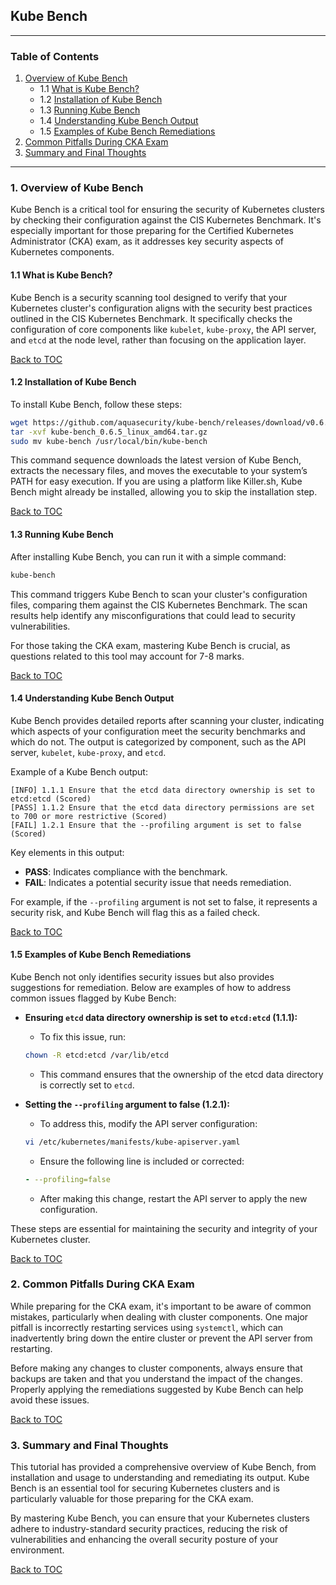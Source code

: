 ## Kube Bench

---

### Table of Contents
1. [Overview of Kube Bench](#section1)
    - 1.1 [What is Kube Bench?](#section1-1)
    - 1.2 [Installation of Kube Bench](#section1-2)
    - 1.3 [Running Kube Bench](#section1-3)
    - 1.4 [Understanding Kube Bench Output](#section1-4)
    - 1.5 [Examples of Kube Bench Remediations](#section1-5)
2. [Common Pitfalls During CKA Exam](#section2)
3. [Summary and Final Thoughts](#section3)

---

### 1. Overview of Kube Bench <a name="section1"></a>

Kube Bench is a critical tool for ensuring the security of Kubernetes clusters by checking their configuration against the CIS Kubernetes Benchmark. It's especially important for those preparing for the Certified Kubernetes Administrator (CKA) exam, as it addresses key security aspects of Kubernetes components.

#### 1.1 What is Kube Bench? <a name="section1-1"></a>

Kube Bench is a security scanning tool designed to verify that your Kubernetes cluster's configuration aligns with the security best practices outlined in the CIS Kubernetes Benchmark. It specifically checks the configuration of core components like `kubelet`, `kube-proxy`, the API server, and `etcd` at the node level, rather than focusing on the application layer.

[Back to TOC](#)

#### 1.2 Installation of Kube Bench <a name="section1-2"></a>

To install Kube Bench, follow these steps:

```bash
wget https://github.com/aquasecurity/kube-bench/releases/download/v0.6.5/kube-bench_0.6.5_linux_amd64.tar.gz
tar -xvf kube-bench_0.6.5_linux_amd64.tar.gz
sudo mv kube-bench /usr/local/bin/kube-bench
```

This command sequence downloads the latest version of Kube Bench, extracts the necessary files, and moves the executable to your system’s PATH for easy execution. If you are using a platform like Killer.sh, Kube Bench might already be installed, allowing you to skip the installation step.

[Back to TOC](#)

#### 1.3 Running Kube Bench <a name="section1-3"></a>

After installing Kube Bench, you can run it with a simple command:

```bash
kube-bench
```

This command triggers Kube Bench to scan your cluster's configuration files, comparing them against the CIS Kubernetes Benchmark. The scan results help identify any misconfigurations that could lead to security vulnerabilities.

For those taking the CKA exam, mastering Kube Bench is crucial, as questions related to this tool may account for 7-8 marks.

[Back to TOC](#)

#### 1.4 Understanding Kube Bench Output <a name="section1-4"></a>

Kube Bench provides detailed reports after scanning your cluster, indicating which aspects of your configuration meet the security benchmarks and which do not. The output is categorized by component, such as the API server, `kubelet`, `kube-proxy`, and `etcd`.

Example of a Kube Bench output:

```
[INFO] 1.1.1 Ensure that the etcd data directory ownership is set to etcd:etcd (Scored)
[PASS] 1.1.2 Ensure that the etcd data directory permissions are set to 700 or more restrictive (Scored)
[FAIL] 1.2.1 Ensure that the --profiling argument is set to false (Scored)
```

Key elements in this output:
- **PASS**: Indicates compliance with the benchmark.
- **FAIL**: Indicates a potential security issue that needs remediation.

For example, if the `--profiling` argument is not set to false, it represents a security risk, and Kube Bench will flag this as a failed check.

[Back to TOC](#)

#### 1.5 Examples of Kube Bench Remediations <a name="section1-5"></a>

Kube Bench not only identifies security issues but also provides suggestions for remediation. Below are examples of how to address common issues flagged by Kube Bench:

- **Ensuring `etcd` data directory ownership is set to `etcd:etcd` (1.1.1):**
    - To fix this issue, run:
    ```bash
    chown -R etcd:etcd /var/lib/etcd
    ```
    - This command ensures that the ownership of the etcd data directory is correctly set to `etcd`.

- **Setting the `--profiling` argument to false (1.2.1):**
    - To address this, modify the API server configuration:
    ```bash
    vi /etc/kubernetes/manifests/kube-apiserver.yaml
    ```
    - Ensure the following line is included or corrected:
    ```yaml
    - --profiling=false
    ```
    - After making this change, restart the API server to apply the new configuration.

These steps are essential for maintaining the security and integrity of your Kubernetes cluster.

[Back to TOC](#)

### 2. Common Pitfalls During CKA Exam <a name="section2"></a>

While preparing for the CKA exam, it's important to be aware of common mistakes, particularly when dealing with cluster components. One major pitfall is incorrectly restarting services using `systemctl`, which can inadvertently bring down the entire cluster or prevent the API server from restarting.

Before making any changes to cluster components, always ensure that backups are taken and that you understand the impact of the changes. Properly applying the remediations suggested by Kube Bench can help avoid these issues.

[Back to TOC](#)

### 3. Summary and Final Thoughts <a name="section3"></a>

This tutorial has provided a comprehensive overview of Kube Bench, from installation and usage to understanding and remediating its output. Kube Bench is an essential tool for securing Kubernetes clusters and is particularly valuable for those preparing for the CKA exam.

By mastering Kube Bench, you can ensure that your Kubernetes clusters adhere to industry-standard security practices, reducing the risk of vulnerabilities and enhancing the overall security posture of your environment.

[Back to TOC](#)

